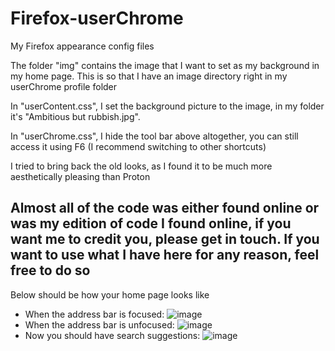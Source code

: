 # Firefox-userChrome
My Firefox appearance config files

The folder "img" contains the image that I want to set as my background in my home page. This is so that I have an image directory right in my userChrome profile folder

In "userContent.css", I set the background picture to the image, in my folder it's "Ambitious but rubbish.jpg". 

In "userChrome.css", I hide the tool bar above altogether, you can still access it using F6 (I recommend switching to other shortcuts)

I tried to bring back the old looks, as I found it to be much more aesthetically pleasing than Proton

## Almost all of the code was either found online or was my edition of code I found online, if you want me to credit you, please get in touch. If you want to use what I have here for any reason, feel free to do so

Below should be how your home page looks like
* When the address bar is focused: ![image](https://user-images.githubusercontent.com/54259825/130071482-db7c70c5-f1a4-43b7-94c5-17a7f8233bac.png)
* When the address bar is unfocused: ![image](https://user-images.githubusercontent.com/54259825/130071569-1111bf22-012c-4964-85f5-132356099fb9.png)
* Now you should have search suggestions: ![image](https://user-images.githubusercontent.com/54259825/130245170-3d935a04-f113-4700-a6d3-b5b419fc325b.png)

